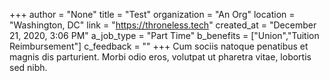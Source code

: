 +++
author = "None"
title = "Test"
organization = "An Org"
location = "Washington, DC"
link = "https://throneless.tech"
created_at = "December 21, 2020, 3:06 PM"
a_job_type = "Part Time"
b_benefits = ["Union","Tuition Reimbursement"]
c_feedback = ""
+++
Cum sociis natoque penatibus et magnis dis parturient. Morbi odio eros, volutpat ut pharetra vitae, lobortis sed nibh.
